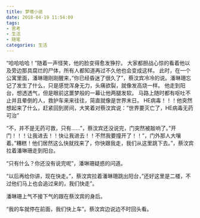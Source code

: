```yaml
---
title: 梦境小说
date: 2018-04-19 11:54:09
tags:
- 思考
- 生活
- 随笔
categories: 生活
---
```

“哈哈哈哈！”随着一声怪笑，他的脸变得愈发狰狞。
大家都胆战心惊的看着他以及旁边那具腐烂的尸体，所有人都知道再过不久他也会变成这样。
此时，在一个公寓里面，潘琳珊刚刚醒来，”你已经昏迷了很久了”，蔡汶宾冷冷的说。潘琳珊忘记了发生了什么，只是感觉浑身无力，头痛欲裂，就像发高烧一样。
他走到阳台，想透透气，但是眼前这噩梦般的一幕让他两腿发软。
马路上随时都有呕吐不止并且晕倒的人，救护车来来往往，简直就像是世界末日。
HE病毒！！！他突然想起来了什么，赶紧回到房间，大笑着对蔡汶宾说：”世界要灭亡了，HE病毒无药可治”

“不，并不是无药可救，只有……”，蔡汶宾还没说完，门突然被敲响了。”开门！！！让我进去！！快让我进去！！不然我要撞开了！！”，门外那人大嚷着。”糟糕！他们居然这么快就找来了，你快跟我走，我们从这里跳下去。”，蔡汶宾拉着潘琳珊走到阳台。

“只有什么？你还没有说完呢”，潘琳珊疑惑的问道。

“以后再给你讲，现在快走。”，蔡汶宾拉着潘琳珊跳出阳台，”还好这里是二楼，不过他们马上也会追过来的，我们快走”。

潘琳珊上气不接下气的跟在蔡汶宾的身后。

“我的车就停在前面，我们快上车”。蔡汶宾边说边不时回头看。